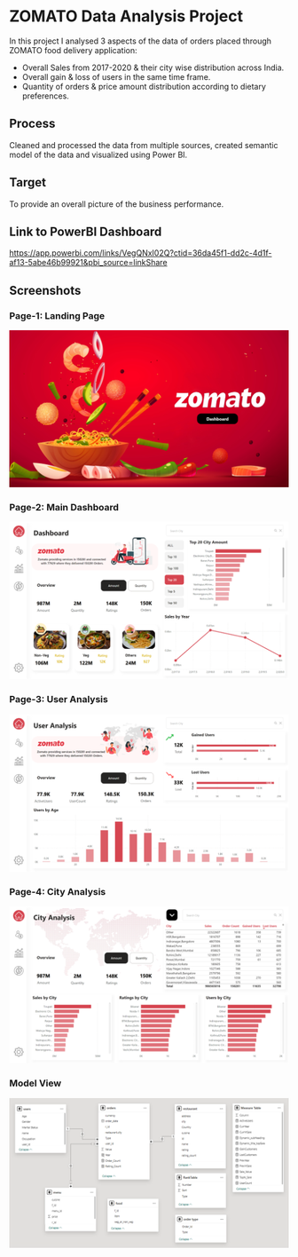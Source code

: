 # ZOMATO Data Analysis Project
In this project I analysed 3 aspects of the data of orders placed through ZOMATO food delivery application:
* Overall Sales from 2017-2020 & their city wise distribution across India.
* Overall gain & loss of users in the same time frame.
* Quantity of orders & price amount distribution according to dietary preferences. 
## Process
Cleaned and processed the data from multiple sources, created semantic model of the data and visualized using Power BI.
## Target
To provide an overall picture of the business performance.
## Link to PowerBI Dashboard
https://app.powerbi.com/links/VegQNxI02Q?ctid=36da45f1-dd2c-4d1f-af13-5abe46b99921&pbi_source=linkShare
## Screenshots
### Page-1: Landing Page
![App Screenshot](https://github.com/samriddhosaha/PowerBI-Projects/blob/main/ZOMATO-DataAnalysis/Screenshots/Page-1.PNG)
### Page-2: Main Dashboard
![App Screenshot](https://github.com/samriddhosaha/PowerBI-Projects/blob/main/ZOMATO-DataAnalysis/Screenshots/Page-2.PNG)
### Page-3: User Analysis
![App Screenshot](https://github.com/samriddhosaha/PowerBI-Projects/blob/main/ZOMATO-DataAnalysis/Screenshots/Page-3.PNG)
### Page-4: City Analysis
![App Screenshot](https://github.com/samriddhosaha/PowerBI-Projects/blob/main/ZOMATO-DataAnalysis/Screenshots/Page-4.PNG)
### Model View
![App Screenshot](https://github.com/samriddhosaha/PowerBI-Projects/blob/main/ZOMATO-DataAnalysis/Screenshots/Model%20View.png)
